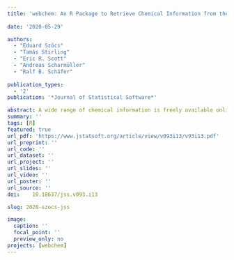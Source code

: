```yaml
---
title: 'webchem: An R Package to Retrieve Chemical Information from the Web'
  
date: '2020-05-29'

authors:
  - "Eduard Szöcs"
  - "Tamás Stirling"
  - "Eric R. Scott"
  - "Andreas Scharmüller"
  - "Ralf B. Schäfer"
  
publication_types:
  - '2'
publication: '*Journal of Statistical Software*'

abstract: A wide range of chemical information is freely available online, including identifiers, experimental and predicted chemical properties. However, these data are scattered over various data sources and not easily accessible to researchers. Manual searching and down- loading of such data is time-consuming and error-prone. We developed the open-source R package webchem that allows users to automatically query chemical data from currently 14 web sources. These cover a broad spectrum of information. The data are automatically imported into an R object and can directly be used in subsequent analyses. webchem en- ables easy, structured and reproducible data retrieval and usage from publicly available web sources. In addition, it facilitates data cleaning, identification and reporting of sub- stances. Consequently, it reduces the time researchers need to spend on chemical data compilation.
summary: ''
tags: [R]
featured: true
url_pdf: 'https://www.jstatsoft.org/article/view/v093i13/v93i13.pdf'
url_preprint: ''
url_code: ''
url_dataset: ''
url_project: ''
url_slides: ''
url_video: ''
url_poster: ''
url_source: ''
doi: 	10.18637/jss.v093.i13

slug: 2020-szocs-jss

image:
  caption: ''
  focal_point: ''
  preview_only: no
projects: [webchem]
---
```

